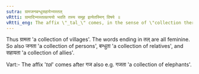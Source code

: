```yaml
---
sutra: ग्रामजनबन्धुसहायेभ्यस्तल्
vRtti: ग्रामादिभ्यस्तल्प्रत्ययो भवति तस्य समूह इत्येतस्मिन् विषये ॥
vRtti_eng: The affix \"_tal_\" comes, in the sense of \"collection thereof\", after the words \"_grama_\", \"_jana_\", \"_bandhu_\" and \"_sahaya_\".
---
```

Thus ग्रामता 'a collection of villages'. The words ending in तल् are all feminine. So also जनता 'a collection of persons', बन्धुता 'a collection of relatives', and सहायता 'a collection of allies'.

Vart:- The affix '_tal_' comes after गज also e.g. गजता 'a collection of elephants'.
